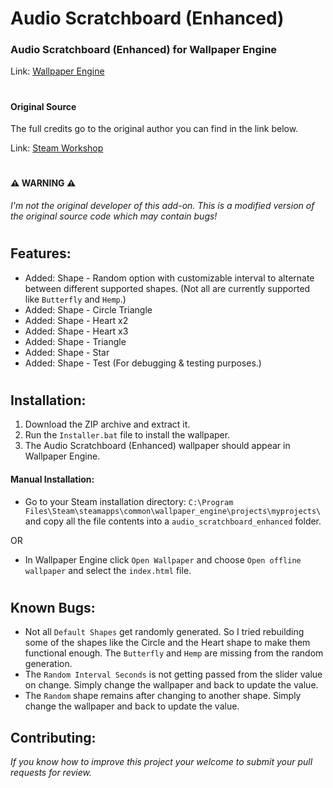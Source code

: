 # Audio Scratchboard (Enhanced)
### Audio Scratchboard (Enhanced) for Wallpaper Engine

Link: [Wallpaper Engine](https://www.wallpaperengine.io/en)
#
#### Original Source
The full credits go to the original author you can find in the link below.

Link: [Steam Workshop](https://steamcommunity.com/sharedfiles/filedetails/?id=850923796)
#
#### :warning: WARNING :warning:
*I'm not the original developer of this add-on. This is a modified version of the original source code which may contain bugs!*
#
## Features:
- Added: Shape - Random option with customizable interval to alternate between different supported shapes. (Not all are currently supported like ```Butterfly``` and ```Hemp```.)
- Added: Shape - Circle Triangle
- Added: Shape - Heart x2
- Added: Shape - Heart x3
- Added: Shape - Triangle
- Added: Shape - Star
- Added: Shape - Test (For debugging & testing purposes.)
#
## Installation:
1. Download the ZIP archive and extract it.
2. Run the ```Installer.bat``` file to install the wallpaper.
3. The Audio Scratchboard (Enhanced) wallpaper should appear in Wallpaper Engine.

#### Manual Installation:
- Go to your Steam installation directory: ```C:\Program Files\Steam\steamapps\common\wallpaper_engine\projects\myprojects\``` and copy all the file contents into a ```audio_scratchboard_enhanced``` folder.

OR

- In Wallpaper Engine click ```Open Wallpaper``` and choose ```Open offline wallpaper``` and select the ```index.html``` file. 
#
## Known Bugs:
- Not all ```Default Shapes``` get randomly generated. So I tried rebuilding some of the shapes like the Circle and the Heart shape to make them functional enough. The ```Butterfly``` and ```Hemp``` are missing from the random generation.
- The ```Random Interval Seconds``` is not getting passed from the slider value on change. Simply change the wallpaper and back to update the value.
- The ```Random``` shape remains after changing to another shape. Simply change the wallpaper and back to update the value.

## Contributing:
*If you know how to improve this project your welcome to submit your pull requests for review.*